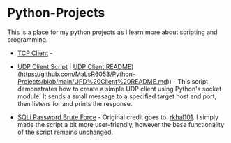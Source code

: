 # Python-Projects
This is a place for my python projects as I learn more about scripting and programming.


  - [TCP Client](https://github.com/MaLsR6053/Python-Projects/blob/main/Python%20TCP%20Client.py) - 
  - [UDP Client Script](https://github.com/MaLsR6053/Python-Projects/blob/main/Python%20UDP%20Client.py) | [UDP Client README](https://github.com/MaLsR6053/Python-Projects/blob/main/UPD%20Client%20README.md))(https://github.com/MaLsR6053/Python-Projects/blob/main/UPD%20Client%20README.md)) - This script demonstrates how to create a simple UDP client using Python's socket module. It sends a small message to a specified target host and port, then listens for and prints the response.
    
  - [SQLi Password Brute Force](https://github.com/MaLsR6053/Python-Projects/blob/main/sqli_lab_password_brute.py) - Original credit goes to: [rkhal101](https://github.com/rkhal101/Web-Security-Academy-Series/blob/main/sql-injection/lab-11/sqli-lab-11.py). I simply made the script a bit more user-friendly, however the base functionality of the script remains unchanged.
